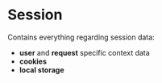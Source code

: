 # Session

Contains everything regarding session data:
* **user** and **request** specific context data
* **cookies**
* **local storage**
